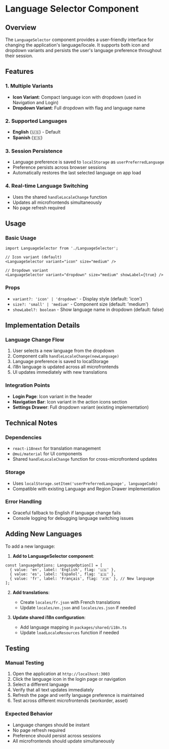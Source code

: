 # Language Selector Component

## Overview
The `LanguageSelector` component provides a user-friendly interface for changing the application's language/locale. It supports both icon and dropdown variants and persists the user's language preference throughout their session.

## Features

### 1. **Multiple Variants**
- **Icon Variant**: Compact language icon with dropdown (used in Navigation and Login)
- **Dropdown Variant**: Full dropdown with flag and language name

### 2. **Supported Languages**
- **English** (🇺🇸) - Default
- **Spanish** (🇪🇸)

### 3. **Session Persistence**
- Language preference is saved to `localStorage` as `userPreferredLanguage`
- Preference persists across browser sessions
- Automatically restores the last selected language on app load

### 4. **Real-time Language Switching**
- Uses the shared `handleLocaleChange` function
- Updates all microfrontends simultaneously
- No page refresh required

## Usage

### Basic Usage
```tsx
import LanguageSelector from './LanguageSelector';

// Icon variant (default)
<LanguageSelector variant="icon" size="medium" />

// Dropdown variant
<LanguageSelector variant="dropdown" size="medium" showLabel={true} />
```

### Props
- `variant?: 'icon' | 'dropdown'` - Display style (default: 'icon')
- `size?: 'small' | 'medium'` - Component size (default: 'medium')
- `showLabel?: boolean` - Show language name in dropdown (default: false)

## Implementation Details

### Language Change Flow
1. User selects a new language from the dropdown
2. Component calls `handleLocaleChange(newLanguage)`
3. Language preference is saved to localStorage
4. i18n language is updated across all microfrontends
5. UI updates immediately with new translations

### Integration Points
- **Login Page**: Icon variant in the header
- **Navigation Bar**: Icon variant in the action icons section
- **Settings Drawer**: Full dropdown variant (existing implementation)

## Technical Notes

### Dependencies
- `react-i18next` for translation management
- `@mui/material` for UI components
- Shared `handleLocaleChange` function for cross-microfrontend updates

### Storage
- Uses `localStorage.setItem('userPreferredLanguage', languageCode)`
- Compatible with existing Language and Region Drawer implementation

### Error Handling
- Graceful fallback to English if language change fails
- Console logging for debugging language switching issues

## Adding New Languages

To add a new language:

1. **Add to LanguageSelector component**:
```tsx
const languageOptions: LanguageOption[] = [
  { value: 'en', label: 'English', flag: '🇺🇸' },
  { value: 'es', label: 'Español', flag: '🇪🇸' },
  { value: 'fr', label: 'Français', flag: '🇫🇷' }, // New language
];
```

2. **Add translations**:
   - Create `locales/fr.json` with French translations
   - Update `locales/en.json` and `locales/es.json` if needed

3. **Update shared i18n configuration**:
   - Add language mapping in `packages/shared/i18n.ts`
   - Update `loadLocaleResources` function if needed

## Testing

### Manual Testing
1. Open the application at `http://localhost:3003`
2. Click the language icon in the login page or navigation
3. Select a different language
4. Verify that all text updates immediately
5. Refresh the page and verify language preference is maintained
6. Test across different microfrontends (workorder, asset)

### Expected Behavior
- Language changes should be instant
- No page refresh required
- Preference should persist across sessions
- All microfrontends should update simultaneously
